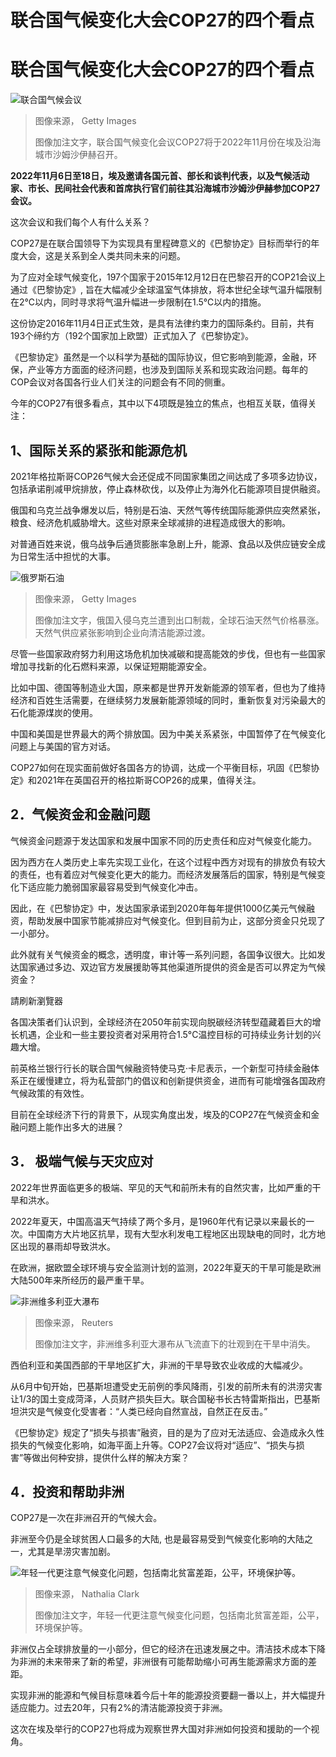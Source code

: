 # 联合国气候变化大会COP27的四个看点

#  联合国气候变化大会COP27的四个看点


![联合国气候会议](_126966886_gettyimages-1241315900.jpg)

> 图像来源，  Getty Images
>
> 图像加注文字，联合国气候变化会议COP27将于2022年11月份在埃及沿海城市沙姆沙伊赫召开。

**2022年11月6日至18日，埃及邀请各国元首、部长和谈判代表，以及气候活动家、市长、民间社会代表和首席执行官们前往其沿海城市沙姆沙伊赫参加COP27会议。**

这次会议和我们每个人有什么关系？

COP27是在联合国领导下为实现具有里程碑意义的《巴黎协定》目标而举行的年度大会，这是关系到全人类共同未来的问题。

为了应对全球气候变化，197个国家于2015年12月12日在巴黎召开的COP21会议上通过《巴黎协定》, 旨在大幅减少全球温室气体排放，将本世纪全球气温升幅限制在2℃以内，同时寻求将气温升幅进一步限制在1.5℃以内的措施。

这份协定2016年11月4日正式生效，是具有法律约束力的国际条约。目前，共有193个缔约方（192个国家加上欧盟）正式加入了《巴黎协定》。

《巴黎协定》虽然是一个以科学为基础的国际协议，但它影响到能源，金融，环保，产业等方方面面的经济问题，也涉及到国际关系和现实政治问题。每年的COP会议对各国各行业人们关注的问题会有不同的侧重。

今年的COP27有很多看点，其中以下4项既是独立的焦点，也相互关联，值得关注：

##  1、国际关系的紧张和能源危机

2021年格拉斯哥COP26气候大会还促成不同国家集团之间达成了多项多边协议，包括承诺削减甲烷排放，停止森林砍伐，以及停止为海外化石能源项目提供融资。

俄国和乌克兰战争爆发以后，特别是石油、天然气等传统国际能源供应突然紧张，粮食、经济危机威胁增大。这些对原来全球减排的进程造成很大的影响。

对普通百姓来说，俄乌战争后通货膨胀率急剧上升，能源、食品以及供应链安全成为日常生活中担忧的大事。

![俄罗斯石油](_124259093_opecrussianrig.png)

> 图像来源，  Getty Images
>
> 图像加注文字，俄国入侵乌克兰遭到出口制裁，全球石油天然气价格暴涨。天然气供应紧张影响到企业向清洁能源过渡。

尽管一些国家政府努力利用这场危机加快减碳和提高能效的步伐，但也有一些国家增加寻找新的化石燃料来源，以保证短期能源安全。

比如中国、德国等制造业大国，原来都是世界开发新能源的领军者，但也为了维持经济和百姓生活需要，在继续努力发展新能源领域的同时，重新恢复对污染最大的石化能源煤炭的使用。

中国和美国是世界最大的两个排放国。因为中美关系紧张，中国暂停了在气候变化问题上与美国的官方对话。

COP27如何在现实面前做好各国各方的协调，达成一个平衡目标，巩固《巴黎协定》和2021年在英国召开的格拉斯哥COP26的成果，值得关注。

##  2．气候资金和金融问题

气候资金问题源于发达国家和发展中国家不同的历史责任和应对气候变化能力。

因为西方在人类历史上率先实现工业化，在这个过程中西方对现有的排放负有较大的责任，也有着应对气候变化更大的能力。而经济发展落后的国家，特别是气候变化下适应能力脆弱国家最容易受到气候变化冲击。

因此，在《巴黎协定》中，发达国家承诺到2020年每年提供1000亿美元气候融资，帮助发展中国家节能减排应对气候变化。但到目前为止，这部分资金只兑现了一小部分。

此外就有关气候资金的概念，透明度，审计等一系列问题，各国争议很大。比如发达国家通过多边、双边官方发展援助等其他渠道所提供的资金是否可以界定为气候资金？

請刷新瀏覽器

各国决策者们认识到，全球经济在2050年前实现向脱碳经济转型蕴藏着巨大的增长机遇，企业和一些主要投资者对采用符合1.5°C温控目标的可持续业务计划的兴趣大增。

前英格兰银行行长的联合国气候融资特使马克·卡尼表示，一个新型可持续金融体系正在缓慢建立，将为私营部门的倡议和创新提供资金，进而有可能增强各国政府气候政策的有效性。

目前在全球经济下行的背景下，从现实角度出发，埃及的COP27在气候资金和金融问题上能作出多大的进展？

##  3． 极端气候与天灾应对

2022年世界面临更多的极端、罕见的天气和前所未有的自然灾害，比如严重的干旱和洪水。

2022年夏天，中国高温天气持续了两个多月，是1960年代有记录以来最长的一次。中国南方大片地区抗旱，现有大型水利发电工程地区出现缺电的同时，北方地区出现的暴雨却导致洪水。

在欧洲，据欧盟全球环境与安全监测计划的监测，2022年夏天的干旱可能是欧洲大陆500年来所经历的最严重干旱。

![非洲维多利亚大瀑布](_127064093_victoria.jpg)

> 图像来源，  Reuters
>
> 图像加注文字，非洲维多利亚大瀑布从飞流直下的壮观到在干旱中消失。

西伯利亚和美国西部的干旱地区扩大，非洲的干旱导致农业收成的大幅减少。

从6月中旬开始，巴基斯坦遭受史无前例的季风降雨，引发的前所未有的洪涝灾害让1/3的国土变成菏泽，人员财产损失巨大。联合国秘书长古特雷斯指出，巴基斯坦洪灾是气候变化受害者：“人类已经向自然宣战，自然正在反击。”

《巴黎协定》规定了“损失与损害”融资，目的是为了应对无法适应、会造成永久性损失的气候变化影响，如海平面上升等。COP27会议将对“适应”、“损失与损害”等做出何种安排，提供什么样的解决方案？

##  4．投资和帮助非洲

COP27是一次在非洲召开的气候大会。

非洲至今仍是全球贫困人口最多的大陆, 也是最容易受到气候变化影响的大陆之一，尤其是旱涝灾害加剧。

![年轻一代更注意气候变化问题，包括南北贫富差距，公平，环境保护等。](_126968211_img_7936-photonathaliaclark.png)

> 图像来源，  Nathalia Clark
>
> 图像加注文字，年轻一代更注意气候变化问题，包括南北贫富差距，公平，环境保护等。

非洲仅占全球排放量的一小部分，但它的经济在迅速发展之中。清洁技术成本下降为非洲的未来带来了新的希望，非洲很有可能帮助缩小可再生能源需求方面的差距。

实现非洲的能源和气候目标意味着今后十年的能源投资要翻一番以上，并大幅提升适应能力。过去20年，只有2%的清洁能源投资于非洲。

这次在埃及举行的COP27也将成为观察世界大国对非洲如何投资和援助的一个视角。


